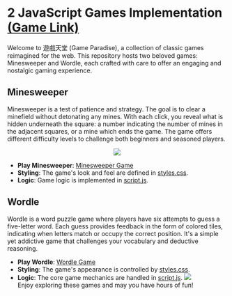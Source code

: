# 2 JavaScript Games Implementation [(Game Link)](https://xuann175.github.io/XuAnn.github.io/)

Welcome to 遊戲天堂 (Game Paradise), a collection of classic games reimagined for the web. This repository hosts two beloved games: Minesweeper and Wordle, each crafted with care to offer an engaging and nostalgic gaming experience.

## Minesweeper

Minesweeper is a test of patience and strategy. The goal is to clear a minefield without detonating any mines. With each click, you reveal what is hidden underneath the square: a number indicating the number of mines in the adjacent squares, or a mine which ends the game. The game offers different difficulty levels to challenge both beginners and seasoned players.
<div style="text-align: center">
<img src="https://imgur.com/DrfdRPn"/>
</div>


- **Play Minesweeper**: [Minesweeper Game](https://xuann175.github.io/XuAnn.github.io/minesweeper/minesweeper.html)
- **Styling**: The game's look and feel are defined in [styles.css](./minesweeper/styles.css).
- **Logic**: Game logic is implemented in [script.js](./minesweeper/script.js).


## Wordle

Wordle is a word puzzle game where players have six attempts to guess a five-letter word. Each guess provides feedback in the form of colored tiles, indicating when letters match or occupy the correct position. It's a simple yet addictive game that challenges your vocabulary and deductive reasoning.

- **Play Wordle**: [Wordle Game](https://xuann175.github.io/XuAnn.github.io/wordle/wordle.html)
- **Styling**: The game's appearance is controlled by [styles.css](./wordle/styles.css).
- **Logic**: The core game mechanics are handled in [script.js](./wordle/script.js).
![](https://imgur.com/a/egE3dL1.jpg)  
Enjoy exploring these games and may you have hours of fun!
